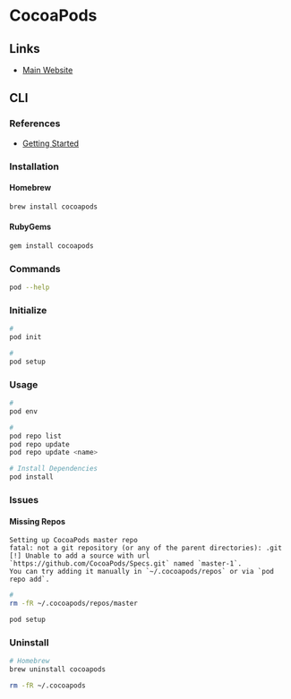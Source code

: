 # CocoaPods

<!--
Podfile
-->

## Links

- [Main Website](https://cocoapods.org/)

## CLI

### References

- [Getting Started](https://guides.cocoapods.org/using/getting-started.html)

### Installation

#### Homebrew

```sh
brew install cocoapods
```

#### RubyGems

```sh
gem install cocoapods
```

### Commands

```sh
pod --help
```

### Initialize

```sh
#
pod init

#
pod setup
```

### Usage

```sh
#
pod env

#
pod repo list
pod repo update
pod repo update <name>

# Install Dependencies
pod install
```

<!--
xcodebuild -exportArchive -exportOptionsPlist ios/exportOptionsUpload.plist -archivePath build/ios/archive/Runner.xcarchive -exportPath build/ios/release/
xcrun altool --validate-app -t ios -f build/ios/release/app.ipa -u "$CONNECT_USERNAME" -p "$CONNECT_PASSWORD"
xcrun altool --upload-app -t ios -f build/ios/release/app.ipa -u "$CONNECT_USERNAME" -p "$CONNECT_PASSWORD"
-->

### Issues

#### Missing Repos

```log
Setting up CocoaPods master repo
fatal: not a git repository (or any of the parent directories): .git
[!] Unable to add a source with url `https://github.com/CocoaPods/Specs.git` named `master-1`.
You can try adding it manually in `~/.cocoapods/repos` or via `pod repo add`.
```

```sh
#
rm -fR ~/.cocoapods/repos/master

pod setup
```

### Uninstall

```sh
# Homebrew
brew uninstall cocoapods

rm -fR ~/.cocoapods
```
